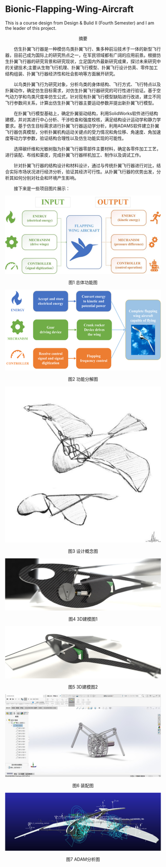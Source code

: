 # Bionic-Flapping-Wing-Aircraft
This is a course design from Design &amp; Bulid II (Fourth Semester) and I am the leader of this project.


<p align="center">
摘要
</p>  

&emsp;&emsp;仿生扑翼飞行器是一种模仿鸟类扑翼飞行、集多种前沿技术于一体的新型飞行器，目前己成为国际上的研究热点之一，在军民领域都有广阔的应用前景。根据仿生扑翼飞行器的研究背景和研究现状，立足国内外最新研究成果，探讨未来研究中的关键技术;主要从生物飞行机理、扑翼飞行模型、扑翼飞行设计仿真、零件加工结构组装、扑翼飞行器经济性和社会影响等方面展开研究。

&emsp;&emsp;以鸟类扑翼飞行为研究对象，分析鸟类的身体结构、飞行方式、飞行特点以及扑翼动作，确定仿生目标需求，对仿生扑翼飞行器研究的可行性进行验证。基于空气动力学和鸟类尺度率仿生公式，针对现有扑翼飞行模型缺陷进行改进，建立不同飞行参数间关系，计算出仿生扑翼飞行器主要运动参数并提出新扑翼飞行模型。

&emsp;&emsp;在扑翼飞行模型基础上，确定扑翼驱动结构，利用SolidWorks软件进行结构建模，并对其进行中心分析、干涉检查和强度校核，满足结构设计运动学和静力学要求。基于仿生目标需求进行扑翼飞行器运动学分析，利用ADAMS软件建立扑翼飞行器仿真模型，分析扑翼机构运动关键点的受力情况和角位移、角速度、角加速度等动力学参数，验证结构合理性以及仿生功能实现的可能性。

&emsp;&emsp;选择碳纤维和光敏树脂为扑翼飞行器零部件主要材料，确定各零件加工工艺，进行装配、布线和蒙皮，完成扑翼飞行器样机加工、制作以及调试工作。

&emsp;&emsp;针对扑翼飞行器的结构设计和材料设计，通过与传统扑翼飞行器进行对比，结合实际市场状况进行经济分析，验证其经济可行性。从扑翼飞行器的优势出发，分析其如何分别对社会和环境产生影响。

&emsp;&emsp;接下来是一些项目图片展示：  

![iamge](https://github.com/YuntianShi/Bionic-Flapping-Wing-Aircraft/blob/main/overall.jpg)   

<p align="center">
图1 总体功能图
</p>  

![iamge](https://github.com/YuntianShi/Bionic-Flapping-Wing-Aircraft/blob/main/decomposition.png)  

<p align="center">
图2 功能分解图
</p>  

![iamge](https://github.com/YuntianShi/Bionic-Flapping-Wing-Aircraft/blob/main/raw_design.jpg)   

<p align="center">
图3 设计概念图
</p>  

![iamge](https://github.com/YuntianShi/Bionic-Flapping-Wing-Aircraft/blob/main/3D1.jpg)  

<p align="center">
图4 3D建模图1
</p>  

![iamge](https://github.com/YuntianShi/Bionic-Flapping-Wing-Aircraft/blob/main/3D2.jpg)   

<p align="center">
图5 3D建模图2
</p>  

![iamge](https://github.com/YuntianShi/Bionic-Flapping-Wing-Aircraft/blob/main/Assemble.jpg)   

<p align="center">
图6 装配图
</p>  

![iamge](https://github.com/YuntianShi/Bionic-Flapping-Wing-Aircraft/blob/main/ADAM.jpg)   

<p align="center">
图7 ADAM分析图
</p>  

